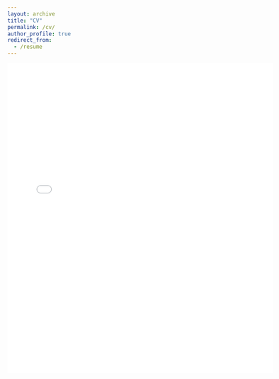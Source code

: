 ```yaml
---
layout: archive
title: "CV"
permalink: /cv/
author_profile: true
redirect_from:
  - /resume
---
```


<embed src = "/files/hassouneh_masterCV07102023.pdf" width = "600" height = "700" type = "application/pdf">
